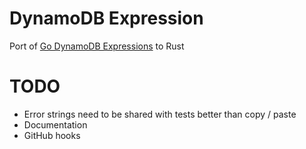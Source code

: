 # DynamoDB Expression

Port of [Go DynamoDB Expressions](https://github.com/aws/aws-sdk-go/tree/master/service/dynamodb/expression) to Rust

# TODO

* Error strings need to be shared with tests better than copy / paste
* Documentation
* GitHub hooks
